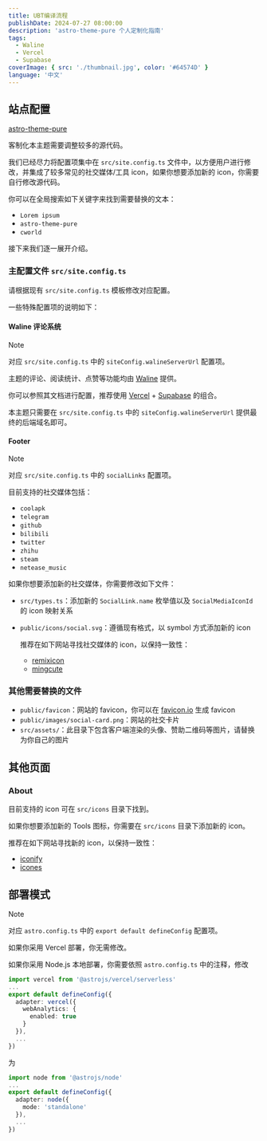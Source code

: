 ```yaml
---
title: UBT编译流程
publishDate: 2024-07-27 08:00:00
description: 'astro-theme-pure 个人定制化指南'
tags:
  - Waline
  - Vercel
  - Supabase
coverImage: { src: './thumbnail.jpg', color: '#64574D' }
language: '中文'
---
```


## 站点配置

[astro-theme-pure](https://github.com/cworld1/astro-theme-pure)

客制化本主题需要调整较多的源代码。

我们已经尽力将配置项集中在 `src/site.config.ts` 文件中，以方便用户进行修改，并集成了较多常见的社交媒体/工具 icon，如果你想要添加新的 icon，你需要自行修改源代码。

你可以在全局搜索如下关键字来找到需要替换的文本：

- `Lorem ipsum`
- `astro-theme-pure`
- `cworld`

接下来我们逐一展开介绍。

### 主配置文件 `src/site.config.ts`

请根据现有 `src/site.config.ts` 模板修改对应配置。

一些特殊配置项的说明如下：

#### Waline 评论系统

> [!NOTE]
>
> 对应 `src/site.config.ts` 中的 `siteConfig.walineServerUrl` 配置项。

主题的评论、阅读统计、点赞等功能均由 [Waline](https://waline.js.org/) 提供。

你可以参照其文档进行配置，推荐使用 [Vercel](https://vercel.com/) + [Supabase](https://supabase.com/) 的组合。

本主题只需要在 `src/site.config.ts` 中的 `siteConfig.walineServerUrl` 提供最终的后端域名即可。

#### Footer

> [!NOTE]
>
> 对应 `src/site.config.ts` 中的 `socialLinks` 配置项。

目前支持的社交媒体包括：

- `coolapk`
- `telegram`
- `github`
- `bilibili`
- `twitter`
- `zhihu`
- `steam`
- `netease_music`

如果你想要添加新的社交媒体，你需要修改如下文件：

- `src/types.ts`：添加新的 `SocialLink.name` 枚举值以及 `SocialMediaIconId` 的 icon 映射关系
- `public/icons/social.svg`：遵循现有格式，以 symbol 方式添加新的 icon

  推荐在如下网站寻找社交媒体的 icon，以保持一致性：

  - [remixicon](https://remixicon.com/)
  - [mingcute](https://www.mingcute.com/)

### 其他需要替换的文件

- `public/favicon`：网站的 favicon，你可以在 [favicon.io](https://favicon.io/favicon-converter/) 生成 favicon
- `public/images/social-card.png`：网站的社交卡片
- `src/assets/`：此目录下包含客户端渲染的头像、赞助二维码等图片，请替换为你自己的图片

## 其他页面

### About

目前支持的 icon 可在 `src/icons` 目录下找到。

如果你想要添加新的 Tools 图标，你需要在 `src/icons` 目录下添加新的 icon。

推荐在如下网站寻找新的 icon，以保持一致性：

- [iconify](https://icon-sets.iconify.design/)
- [icones](https://icones.js.org/)

## 部署模式

> [!NOTE]
>
> 对应 `astro.config.ts` 中的 `export default defineConfig` 配置项。

如果你采用 Vercel 部署，你无需修改。

如果你采用 Node.js 本地部署，你需要依照 `astro.config.ts` 中的注释，修改

```ts
import vercel from '@astrojs/vercel/serverless'
...
export default defineConfig({
  adapter: vercel({
    webAnalytics: {
      enabled: true
    }
  }),
  ...
})
```

为

```ts
import node from '@astrojs/node'
...
export default defineConfig({
  adapter: node({
    mode: 'standalone'
  }),
  ...
})
```
